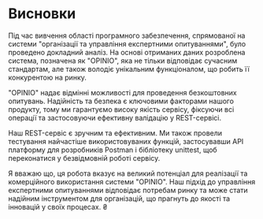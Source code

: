 # Висновки


Під час вивчення області програмного забезпечення, спрямованої на системи "організації та управління експертними опитуваннями", було проведено докладний аналіз. На основі отриманих даних розроблена система, позначена як "OPINIO", яка не тільки відповідає сучасним стандартам, але також володіє унікальним функціоналом, що робить її конкурентою на ринку.

"OPINIO" надає відмінні можливості для проведення безкоштовних опитувань. Надійність та безпека є ключовими факторами нашого продукту, тому ми гарантуємо високу якість сервісу, фіксуючи всі операції та застосовуючи ефективну валідацію у REST-сервісі.

Наш REST-сервіс є зручним та ефективним. Ми також провели тестування найчастіше використовуваних функцій, застосувавши API платформу для розробників Postman і бібліотеку unittest, щоб переконатися у безвідмовній роботі сервісу.

Я вважаю що, ця робота вказує на великий потенціал для реалізації та комерційного використання системи "OPINIO". Наш підхід до управління експертними опитуваннями відповідає потребам ринку та може стати надійним інструментом для організацій, що прагнуть до якості та інновацій у своїх процесах.
₴